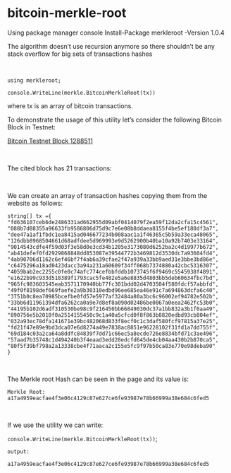 bitcoin-merkle-root 
====================
Using package manager console
Install-Package merkleroot -Version 1.0.4

The algorithm doesn’t use recursion anymore so there shouldn’t be any stack
overflow for big sets of transactions hashes

 

`using merkleroot;`

`console.WriteLine(merkle.BitcoinMerkleRoot(tx))`

where tx is an array of bitcoin transactions.

To demonstrate the usage of this utility let’s consider the following Bitcoin
Block in Testnet:

[Bitcoin Testnet Block
1288511](https://testnet.blockchain.info/block/00000000f47381bc197925d40088e60786e567be678d2770c582d4c115ead284)

 

The cited block has 21 transactions:

 

We can create an array of transaction hashes copying them from the website as
follows:

~~~~~~~~~~~~~~~~~~~~~~~~~~~~~~~~~~~~~~~~~~~~~~~~~~~~~~~~~~~~~~~~~~~~~~~~~~~~~~~~
string[] tx ={
"fd636107ceb6de2486331ad662955d09abf0414079f2ea59f12da2cfa15c4561",
"088b7d88355a96633fb9586806d75d9c7e6e08b8ddaea8155f4be5ef180df3a7",
"dee47a1af1fbdc1ea8415ad046677234b008aac1a1f46365c5b59a33eca48065",
"126dbb8968504661d68adfdee5d969993e9d5262900b40ba10a92b7403e33164",
"9014543cdfe4f59d03f3e58d0e3cd34b1205e3173080d6252ba2c4d19977b672",
"ab41defef0fd2929868848dd853087e39544772b3469812d3530dc7a93604fd4",
"4ab90706d1162c6ef46bf7f4ab6a39cfae2f47a939a33bb9aed31e3bbe3bd86e",
"c6475296a18ad0423dacc3a94a231a60609f34ff068b7374880a42cbc5316307",
"4059bab2ec2255c0fe0c74afc774cefbbfddb1073745f6f9469c5545938f4891",
"e1622b99c933d518389f1793cac5fe482e5a6e8835d4803bb5deb60634fbc7bd",
"965fc983603545eab3571170940bb77fc301bdd02d4703504f580fdcf57abbfd",
"49f0f8198def669faefe2a9b30310edbd96ee685ea46e91c7a694863dcfa6c40",
"3751b0c8ea70985bcefbe0fd57e5977af32484a80a3bc6c96002ef94782e502b",
"33bb6d11961394dfa6262ca0a9e7d8ef8a090d02486be0067a0eea2462fc53b0",
"44195b102d6adf310530be98c9f216450bb66849030dc37a1bb832a3b1f0aa49",
"890756e5b2010f0a2514155450c9c1a40a5cfcd0f8f863b8820edbd93cb804ef",
"032a93ec78dfa141671e39bc482068d833f8ecf0c1c3daf580fcf97815a37e25",
"fd21f47e89e9bd3dca07e6d8274a49e7838ac8851e96228102f31fd1a7dd755f",
"69d184c03a2ca64a8ddfc84839f7dd71c66ec5a8ecde726e8834bfd71c3ae496",
"57aad7b35748c1d494240b3f4eaad3edd28edcfd645de4cb04aa430b2b870ca5",
"80f5f39bf798a2a13338cbe4f71aaca2c155e5fc9f97b50ca83e770e98deba90"
}
~~~~~~~~~~~~~~~~~~~~~~~~~~~~~~~~~~~~~~~~~~~~~~~~~~~~~~~~~~~~~~~~~~~~~~~~~~~~~~~~

 

The Merkle root Hash can be seen in the page and its value is:

~~~~~~~~~~~~~~~~~~~~~~~~~~~~~~~~~~~~~~~~~~~~~~~~~~~~~~~~~~~~~~~~~~~~~~~~~~~~~~~~
Merkle Root: a17a4959eacfae4f3e06c4129c87e627ce6fe93987e78b66999a38e684c6fed5
~~~~~~~~~~~~~~~~~~~~~~~~~~~~~~~~~~~~~~~~~~~~~~~~~~~~~~~~~~~~~~~~~~~~~~~~~~~~~~~~

 

If we use the utility we can write:

`console.WriteLine(merkle.BitcoinMerkleRoot(tx))`;

~~~~~~~~~~~~~~~~~~~~~~~~~~~~~~~~~~~~~~~~~~~~~~~~~~~~~~~~~~~~~~~~~~~~~~~~~~~~~~~~
output: 

a17a4959eacfae4f3e06c4129c87e627ce6fe93987e78b66999a38e684c6fed5
~~~~~~~~~~~~~~~~~~~~~~~~~~~~~~~~~~~~~~~~~~~~~~~~~~~~~~~~~~~~~~~~~~~~~~~~~~~~~~~~

 
